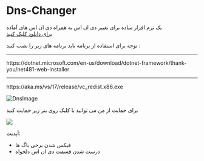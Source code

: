 # Dns-Changer
<div>
یک نرم افزار ساده برای تغییر دی ان اس به همراه دی ان اس های آماده
 
</div>
<div>
  <a href="https://github.com/Artin-ir/Dns-changer/blob/main/Dns%20changer.exe">
برای دانلود کلیک کنید
    </a>
 <p>توجه
برای استفاده از برنامه باید برنامه های زیر را نصب کنید :
<hr/>
https://dotnet.microsoft.com/en-us/download/dotnet-framework/thank-you/net481-web-installer
  <hr/>
https://aka.ms/vs/17/release/vc_redist.x86.exe

</p>
</div>





![DnsImage](https://cdn.discordapp.com/attachments/1115231235778809937/1130562538774462545/Dns_changer.PNG)
<div>
برای حمایت از من می توانید با کلیک روی بنر زیر حمایت کنید

<a href="https://www.coffeebede.com/lp_gameronly"><img class="img-fluid" src="https://coffeebede.ir/DashboardTemplateV2/app-assets/images/banner/default-yellow.svg" /></a>
</div>


آپدیت:
<ul>
 <li>
  فیکس شدن برخی باگ ها
 </li>
 <li>
  درست شدن قسمت دی ان اس دلخواه
 </li>
</ul>
